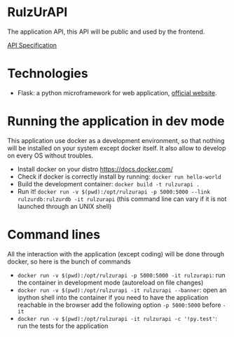 RulzUrAPI
=========

The application API, this API will be public and used by the frontend.

[API Specification](./API.md)

# Technologies

 * Flask: a python microframework for web application,
 [official website](http://flask.pocoo.org/).


# Running the application in dev mode

This application use docker as a development environment, so that nothing will
be installed on your system except docker itself. It also allow to develop on
every OS without troubles.

* Install docker on your distro https://docs.docker.com/
* Check if docker is correctly install by running: `docker run hello-world`
* Build the development container: `docker build -t rulzurapi .`
* Run it! `docker run -v $(pwd):/opt/rulzurapi -p 5000:5000
--link rulzurdb:rulzurdb -it rulzurapi`
(this command line can vary if it is not launched through an UNIX shell)

# Command lines

All the interaction with the application (except coding) will be done through
docker, so here is the bunch of commands

* `docker run -v $(pwd):/opt/rulzurapi -p 5000:5000 -it rulzurapi`:
run the container in development mode (autoreload on file changes)
* `docker run -v $(pwd):/opt/rulzurapi -it rulzurapi --banner`:
open an ipython shell into the container if you need to have the application
reachable in the browser add the following option `-p 5000:5000` before `-it`
* `docker run -v $(pwd):/opt/rulzurapi -it rulzurapi -c '!py.test'`:
run the tests for the application

